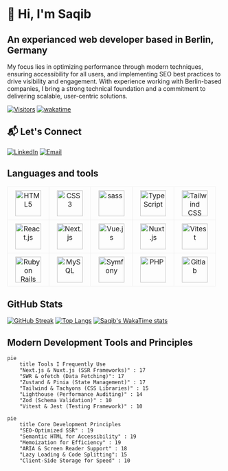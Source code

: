 # 👋 Hi, I'm Saqib
## An experianced web developer based in Berlin, Germany
My focus lies in optimizing performance through modern techniques, ensuring accessibility for all users, and implementing SEO best practices to drive visibility and engagement. With experience working with Berlin-based companies, I bring a strong technical foundation and a commitment to delivering scalable, user-centric solutions.

[![Visitors](https://api.visitorbadge.io/api/visitors?path=https%3A%2F%2Fgithub.com%2Fsaqibroy&label=Visitors&countColor=%23263759)](https://visitorbadge.io/status?path=https%3A%2F%2Fgithub.com%2Fsaqibroy)
[![wakatime](https://wakatime.com/badge/user/04f32415-555b-4fa9-8569-af46c61a4ea1.svg)](https://wakatime.com/@04f32415-555b-4fa9-8569-af46c61a4ea1)

## 📬 Let's Connect
[![LinkedIn](https://img.shields.io/badge/LinkedIn-Connect-%230A66C2?style=for-the-badge&logo=linkedin)](https://linkedin.com/in/saqibroy)
[![Email](https://img.shields.io/badge/Email-Contact-%23EA4335?style=for-the-badge&logo=gmail)](mailto:sohail.cpp@gmail.com)

## Languages and tools
<div style="text-align: center">
<table width="100%" style="border-collapse: collapse;">
  <tr>
    <!-- Frontend -->
    <td width="80px" align="center" style="border: 1px solid #eee; padding: 8px">
      <img src="https://cdn.jsdelivr.net/gh/devicons/devicon/icons/html5/html5-original.svg" width="60" height="60" alt="HTML5" title="HTML5">
    </td>
    <td width="80px" align="center" style="border: 1px solid #eee; padding: 8px">
      <img src="https://cdn.jsdelivr.net/gh/devicons/devicon/icons/css3/css3-original.svg" width="60" height="60" alt="CSS3" title="CSS3">
    </td>
    <td width="80px" align="center" style="border: 1px solid #eee; padding: 8px">
      <img src="https://cdn.jsdelivr.net/gh/devicons/devicon/icons/sass/sass-original.svg" width="60" height="60" alt="sass" title="sass">
    </td>
    <td width="80px" align="center" style="border: 1px solid #eee; padding: 8px">
      <img src="https://cdn.jsdelivr.net/gh/devicons/devicon/icons/typescript/typescript-original.svg" width="60" height="60" alt="TypeScript" title="TypeScript">
    </td>
    <td width="80px" align="center" style="border: 1px solid #eee; padding: 8px">
      <img src="https://cdn.simpleicons.org/tailwindcss" width="60" height="60" alt="Tailwind CSS" title="Tailwind CSS">
    </td>
  </tr>
  
  <tr>
    <td width="80px" align="center" style="border: 1px solid #eee; padding: 8px">
      <img src="https://cdn.simpleicons.org/react" width="60" height="60" alt="React.js" title="React.js">
    </td>
    <td width="80px" align="center" style="border: 1px solid #eee; padding: 8px;">
      <img src="https://cdn.jsdelivr.net/gh/devicons/devicon@latest/icons/nextjs/nextjs-original.svg" width="60" height="60" alt="Next.js" title="Next.js">
    </td>
    <td width="80px" align="center" style="border: 1px solid #eee; padding: 8px">
      <img src="https://cdn.simpleicons.org/vuedotjs" width="60" height="60" alt="Vue.js" title="Vue.js">
    </td>
    <td width="80px" align="center" style="border: 1px solid #eee; padding: 8px">
      <img src="https://cdn.simpleicons.org/nuxt/00C58E" width="60" height="60" alt="Nuxt.js" title="Nuxt.js">
    </td>
    <td width="80px" align="center" style="border: 1px solid #eee; padding: 8px">
      <img src="https://cdn.jsdelivr.net/gh/devicons/devicon@latest/icons/vitest/vitest-original.svg" width="60" height="60" alt="Vitest" title="Vitest">
    </td>
  </tr>
  
  <tr>
    <td width="80px" align="center" style="border: 1px solid #eee; padding: 8px">
      <img src="https://cdn.jsdelivr.net/gh/devicons/devicon@latest/icons/rails/rails-plain.svg" width="60" height="60" alt="Ruby on Rails" title="Ruby on Rails">
    </td>
    <td width="80px" align="center" style="border: 1px solid #eee; padding: 8px">
      <img src="https://cdn.simpleicons.org/mysql/mysql-original-wordmark" width="60" height="60" alt="MySQL" title="MySQL">
    </td>
    <td width="80px" align="center" style="border: 1px solid #eee; padding: 8px">
      <img src="https://cdn.simpleicons.org/symfony/000000" width="60" height="60" alt="Symfony" title="Symfony">
    </td>
    <td width="80px" align="center" style="border: 1px solid #eee; padding: 8px">
      <img src="https://cdn.simpleicons.org/php/777BB4" width="60" height="60" alt="PHP" title="PHP">
    </td>    
    <td width="80px" align="center" style="border: 1px solid #eee; padding: 8px">
      <img src="https://cdn.jsdelivr.net/gh/devicons/devicon@latest/icons/gitlab/gitlab-original.svg" width="60" height="60" alt="Gitlab" title="Gitlab">
    </td>
  </tr>
</table>
</div>

## GitHub Stats

[![GitHub Streak](https://streak-stats.demolab.com?user=saqibroy&theme=react)](https://github.com/saqibroy)
[![Top Langs](https://github-readme-stats.vercel.app/api/top-langs/?username=saqibroy&layout=compact&theme=react)](https://github.com/saqibroy)
[![Saqib's WakaTime stats](https://github-readme-stats.vercel.app/api/wakatime?username=saqibroy&layout=compact&theme=react)](https://wakatime.com/@saqibroy)

## Modern Development Tools and Principles

```mermaid
pie
    title Tools I Frequently Use
    "Next.js & Nuxt.js (SSR Frameworks)" : 17
    "SWR & ofetch (Data Fetching)": 17
    "Zustand & Pinia (State Management)" : 17
    "Tailwind & Tachyons (CSS Libraries)" : 15
    "Lighthouse (Performance Auditing)" : 14
    "Zod (Schema Validation)" : 10
    "Vitest & Jest (Testing Framework)" : 10
```


```mermaid
pie
    title Core Development Principles
    "SEO-Optimized SSR" : 19
    "Semantic HTML for Accessibility" : 19
    "Memoization for Efficiency" : 19
    "ARIA & Screen Reader Support" : 18
    "Lazy Loading & Code Splitting": 15
    "Client-Side Storage for Speed" : 10
```

<!--

## 🏆 Featured Projects

| Project | Description | Tech Stack |
|---------|-------------|------------|
| [Virtual Currency Transfer App](https://github.com/saqibroy/virtual-currency-transfer-app ) | Multi-currency transaction platform | Rails, React, PostgreSQL |
| [Modern Notes App](https://github.com/saqibroy/notes-app-react-vite) | Notes app created using modern tech stack | React, Mantine, Jest |
**saqibroy/saqibroy** is a ✨ _special_ ✨ repository because its `README.md` (this file) appears on your GitHub profile.

Here are some ideas to get you started:

- 🔭 I’m currently working on ...
- 🌱 I’m currently learning ...
- 👯 I’m looking to collaborate on ...
- 🤔 I’m looking for help with ...
- 💬 Ask me about ...
- 📫 How to reach me: ...
- 😄 Pronouns: ...
- ⚡ Fun fact: ...


| [🐦 Tweet Fetcher](https://github.com/saqibroy/tweet-fetcher) | Real-time social media dashboard | Vue.js, Tailwind, Express |
| [✅ Todo Manager](https://github.com/saqibroy/todo-manager) | Accessibility-focused task management | Next.js, Zustand, Axe |
-->
